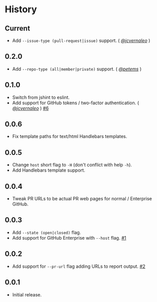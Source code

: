 History
=======

## Current

* Add `--issue-type (pull-request|issue)` support. ( *[@jcvernaleo][]* )

## 0.2.0

* Add `--repo-type (all|member|private)` support. ( *[@petems][]* )

## 0.1.0

* Switch from jshint to eslint.
* Add support for GitHub tokens / two-factor authentication. ( *[@jcvernaleo][]* )
  [#6](https://github.com/FormidableLabs/pull-report/issues/6)

## 0.0.6

* Fix template paths for text/html Handlebars templates.

## 0.0.5

* Change `host` short flag to `-H` (don't conflict with help `-h`).
* Add Handlebars template support.

## 0.0.4

* Tweak PR URLs to be actual PR web pages for normal / Enterprise GitHub.

## 0.0.3

* Add `--state (open|closed)` flag.
* Add support for GitHub Enterprise with `--host` flag.
  [#1](https://github.com/FormidableLabs/pull-report/issues/1)

## 0.0.2

* Add support for `--pr-url` flag adding URLs to report output.
  [#2](https://github.com/FormidableLabs/pull-report/issues/2)

## 0.0.1

* Initial release.

[@petems]: https://github.com/petems
[@jcvernaleo]: https://github.com/jcvernaleo
[@ryan-roemer]: https://github.com/ryan-roemer

